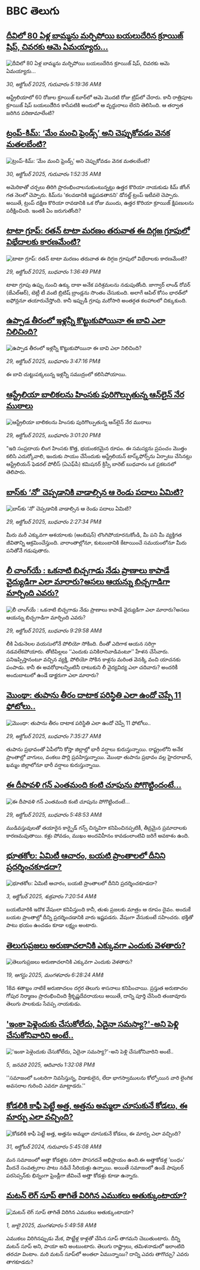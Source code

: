# BBC తెలుగు## [దీవిలో 80 ఏళ్ల బామ్మను మర్చిపోయి బయలుదేరిన క్రూయిజ్ షిప్, చివరకు ఆమె ఏమయ్యారు...](https://www.bbc.com/telugu/articles/ce3ky1yyyepo?at_medium=RSS&at_campaign=rss?at_campaign=githubrss)![దీవిలో 80 ఏళ్ల బామ్మను మర్చిపోయి బయలుదేరిన క్రూయిజ్ షిప్, చివరకు ఆమె ఏమయ్యారు...](https://ichef.bbci.co.uk/ace/standard/240/cpsprodpb/8cee/live/9c208cd0-b552-11f0-ba75-093eca1ac29b.jpg)_30, అక్టోబర్ 2025, గురువారం 5:19:36 AMకి_ఆస్ట్రేలియాలో 60 రోజుల క్రూయిజ్ టూర్‌లో ఆమె మొదటి రోజు ట్రిప్‌లో చేరారు. కానీ రాత్రిపూట క్రూయిజ్ షిప్ బయలుదేేరిన కాసేపటికి అందులో ఆ వృద్ధురాలు లేరని తెలిసింది. ఆ తర్వాత  జరిగిన పరిణామాలేంటి?## [ట్రంప్-కిమ్: ‘మేం మంచి ఫ్రెండ్స్’ అని చెప్పుకోవడం వెనక మతలబేంటి?](https://www.bbc.com/telugu/articles/cvgkv0z1yv8o?at_medium=RSS&at_campaign=rss?at_campaign=githubrss)![ట్రంప్-కిమ్: ‘మేం మంచి ఫ్రెండ్స్’ అని చెప్పుకోవడం వెనక మతలబేంటి?](https://ichef.bbci.co.uk/ace/ws/240/cpsprodpb/1518/live/a950cdd0-b533-11f0-9d54-c3598a91ffbd.jpg)_30, అక్టోబర్ 2025, గురువారం 1:52:35 AMకి_అమెరికాతో చర్చలు తిరిగి ప్రారంభించాలనుకుంటున్నట్లు ఉత్తర కొరియా నాయకుడు కిమ్ జోంగ్ గత నెలలో చెప్పారు. కిమ్‌ను 'కలవడానికి ఇష్టపడతానని' డోనల్డ్ ట్రంప్ ఇటీవలె చెప్పారు. అయితే, ట్రంప్ దక్షిణ కొరియా రావడానికి ఒక రోజు ముందు, ఉత్తర కొరియా క్రూయిజ్ క్షిపణులను పరీక్షించింది. ఇంతకీ ఏం జరుగుతోంది?## [టాటా గ్రూప్: రతన్ టాటా మరణం తరువాత ఈ దిగ్గజ గ్రూపులో విభేదాలకు కారణమేంటి? ](https://www.bbc.com/telugu/articles/cgqlng1lk59o?at_medium=RSS&at_campaign=rss?at_campaign=githubrss)![టాటా గ్రూప్: రతన్ టాటా మరణం తరువాత ఈ దిగ్గజ గ్రూపులో విభేదాలకు కారణమేంటి? ](https://ichef.bbci.co.uk/ace/standard/240/cpsprodpb/8442/live/2b0db7a0-b4cd-11f0-b2a1-6f537f66f9aa.jpg)_29, అక్టోబర్ 2025, బుధవారం 1:36:49 PMకి_టాటా గ్రూపు ఉప్పు నుంచి ఉక్కు దాకా అనేక పరిశ్రమలను నడుపుతోంది.  జాగ్వార్ లాండ్ రోవర్ (జేఎల్ఆర్), టెట్లీ టీ వంటి బ్రిటిష్ బ్రాండ్లను సొంతం చేసుకుంది. అలాగే ఆపిల్ కోసం భారత్‌లో ఐఫోన్లనూ తయారుచేస్తోంది. కానీ ఇప్పుడీ గ్రూపు మరోసారి అంతర్గత కలహాలలో చిక్కుకుంది.## [ఉప్పాడ తీరంలో ఇళ్లన్నీ కొట్టుకుపోయినా ఈ బావి ఎలా నిలిచింది? ](https://www.bbc.com/telugu/articles/cql9ew62xnvo?at_medium=RSS&at_campaign=rss?at_campaign=githubrss)![ఉప్పాడ తీరంలో ఇళ్లన్నీ కొట్టుకుపోయినా ఈ బావి ఎలా నిలిచింది? ](https://ichef.bbci.co.uk/ace/ws/240/cpsprodpb/da11/live/3d8a80d0-b4db-11f0-b31a-d15d08f211be.jpg)_29, అక్టోబర్ 2025, బుధవారం 3:47:16 PMకి_ఈ బావి చుట్టుపక్కలున్న ఇళ్లన్నీ సముద్రంలో కలిసిపోయాయి.## [ఆస్ట్రేలియా బాలికలను హింసకు పురిగొల్పుతున్న ఆన్‌లైన్ నేర ముఠాలు ](https://www.bbc.com/telugu/articles/crl2zp108jlo?at_medium=RSS&at_campaign=rss?at_campaign=githubrss)![ఆస్ట్రేలియా బాలికలను హింసకు పురిగొల్పుతున్న ఆన్‌లైన్ నేర ముఠాలు ](https://ichef.bbci.co.uk/ace/ws/240/cpsprodpb/70f7/live/eb6e85c0-b4b3-11f0-b245-913f6e55314b.jpg)_29, అక్టోబర్ 2025, బుధవారం 3:01:20 PMకి_"ఇది సంప్రదాయ లింగ హింసకు కొత్త, భయంకరమైన రూపం. ఈ సమస్యను ప్రపంచం మొత్తం కలిసి ఎదుర్కోవాలి, ఇందుకు సాయం చేసేందుకు ఆస్ట్రేలియన్ టాస్క్‌ఫోర్స్‌ను ఏర్పాటు చేసినట్లు ఆస్ట్రేలియన్ ఫెడరల్ పోలీస్ (ఏఎఫ్‌పీ) కమిషనర్ క్రిస్సీ బారెట్ బుధవారం ఒక ప్రకటనలో తెలిపారు.## [బాస్‌కు ‘నో’ చెప్పడానికి వాడాల్సిన ఆ రెండు పదాలు ఏమిటి? ](https://www.bbc.com/telugu/articles/c98n75nnld1o?at_medium=RSS&at_campaign=rss?at_campaign=githubrss)![బాస్‌కు ‘నో’ చెప్పడానికి వాడాల్సిన ఆ రెండు పదాలు ఏమిటి? ](https://ichef.bbci.co.uk/ace/ws/240/cpsprodpb/3423/live/4f788320-b41b-11f0-ba75-093eca1ac29b.jpg)_29, అక్టోబర్ 2025, బుధవారం 2:27:34 PMకి_మీరు మరీ ఎక్కువగా ఆశయాలకు (ఆంబిషన్) లొంగిపోయారనుకోండి, మీ పని మీ వ్యక్తిగత జీవితాన్ని ఆక్రమించేస్తుంది. వారాంతాల్లోనూ, కుటుంబానికి కేటాయించే సమయంలోనూ మీరు పనితోనే గడుపుతారు.## [లీ చాంగ్‌యే : ఒకనాటి బిచ్చగాడు నేడు ప్రాణాలు కాపాడే వైద్యుడిగా ఎలా మారారు?అసలు ఆయన్ను బిచ్చగాడిగా మార్చింది ఎవరు?](https://www.bbc.com/telugu/articles/cn0929j5n7do?at_medium=RSS&at_campaign=rss?at_campaign=githubrss)![లీ చాంగ్‌యే : ఒకనాటి బిచ్చగాడు నేడు ప్రాణాలు కాపాడే వైద్యుడిగా ఎలా మారారు?అసలు ఆయన్ను బిచ్చగాడిగా మార్చింది ఎవరు?](https://ichef.bbci.co.uk/ace/ws/240/cpsprodpb/b88d/live/c5ae3910-a843-11f0-b741-177e3e2c2fc7.jpg)_29, అక్టోబర్ 2025, బుధవారం 9:29:58 AMకి_లీకి  ఏడునెలల వయసులోనే పోలియో సోకింది. దీంతో ఎదిగాక ఆయన సరిగ్గా నడవలేకపోయారు.  తోటిపిల్లలు ‘‘ఎందుకు పనికిరానివాడివంటూ’’ హేళన చేసేవారు. పనిఇప్పిస్తానంటూ వచ్చిన వ్యక్తి, పోలియో సోకిన కాళ్లను మరింత వెనక్కి వంచి యాచనకు పంపాడు. కానీ ఈ అవరోధాలన్నింటినీ దాటుకుని లీ వైద్యవిద్య  ఎలా చదివారు? అందరికీ అందుబాటులో ఉండే డాక్టరుగా ఎలా మారారు?## [మొంథా: తుపాను తీరం దాటాక పరిస్థితి ఎలా ఉందో చెప్పే 11 ఫోటోలు..](https://www.bbc.com/telugu/articles/cql9e4z3w99o?at_medium=RSS&at_campaign=rss?at_campaign=githubrss)![మొంథా: తుపాను తీరం దాటాక పరిస్థితి ఎలా ఉందో చెప్పే 11 ఫోటోలు..](https://ichef.bbci.co.uk/ace/ws/240/cpsprodpb/5fec/live/b9f25650-b49c-11f0-885f-31ec668fe78e.jpg)_29, అక్టోబర్ 2025, బుధవారం 7:35:27 AMకి_తుపాను ప్రభావంతో ఏపీలోని కోస్తా జిల్లాల్లో భారీ వర్షాలు కురుస్తున్నాయి. రాష్ట్రంలోని అనేక ప్రాంతాల్లో వాగులు, వంకలు పొర్లి ప్రవహిస్తున్నాయి. మొంథా తుపాను ప్రభావం వల్ల హైదరాబాద్, ఖమ్మం జిల్లాలోనూ భారీ వర్షాలు కురుస్తున్నాయి.## [ఈ దీపావళి గన్ ఎంతమంది కంటి చూపును పోగొట్టిందంటే...](https://www.bbc.com/telugu/articles/cm2wv9yl41ko?at_medium=RSS&at_campaign=rss?at_campaign=githubrss)![ఈ దీపావళి గన్ ఎంతమంది కంటి చూపును పోగొట్టిందంటే...](https://ichef.bbci.co.uk/ace/ws/240/cpsprodpb/d3ed/live/160dbb80-b3fa-11f0-be05-3928a0e0f928.jpg)_29, అక్టోబర్ 2025, బుధవారం 5:48:53 AMకి_ముడివస్తువులతో తయారైన కార్బైడ్ గన్స్ చిన్నవిగా కనిపించినప్పటికీ, తీవ్రమైన ప్రమాదాలకు కారణమవుతాయి. కళ్లు పోవడం, ముఖం అందవిహీనం కావడంలాంటివి జరిగే అవకాశం ఉంది.## [భూతకోల: ఏమిటీ ఆచారం, బయటి ప్రాంతాలలో దీనిని ప్రదర్శించకూడదా?](https://www.bbc.com/telugu/articles/cr5qjnvzg7no?at_medium=RSS&at_campaign=rss?at_campaign=githubrss)![భూతకోల: ఏమిటీ ఆచారం, బయటి ప్రాంతాలలో దీనిని ప్రదర్శించకూడదా?](https://ichef.bbci.co.uk/ace/ws/240/cpsprodpb/c56a/live/c8838e90-9f8f-11f0-b741-177e3e2c2fc7.jpg)_3, అక్టోబర్ 2025, శుక్రవారం 7:20:54 AMకి_బయటివారికి ఇదొక వేషంలా కనిపిస్తుంది కానీ, తుళు ప్రజలకు మాత్రం ఆ రూపం దైవం. అందుకే బయట ప్రాంతాల్లో దీన్ని ప్రదర్శించడానికి వారు ఇష్టపడరు. వేషంగా వేసుకుంటే సహించరు. భక్తితో పాటు భయం ఉంచడం కూడా లక్ష్యం అంటారు.## [తెలుగుప్రజలు అరుణాచలానికి ఎక్కువగా ఎందుకు వెళతారు?](https://www.bbc.com/telugu/articles/c8jp32zrzxpo?at_medium=RSS&at_campaign=rss?at_campaign=githubrss)![తెలుగుప్రజలు అరుణాచలానికి ఎక్కువగా ఎందుకు వెళతారు?](https://ichef.bbci.co.uk/ace/ws/240/cpsprodpb/cf2d/live/01932bf0-7d85-11f0-98a0-956f61945264.jpg)_19, ఆగస్టు 2025, మంగళవారం 6:28:24 AMకి_18వ శతాబ్దం నాటికే అరుణాచలం దగ్గర తెలుగు శాసనాలు కనిపించాయి. ప్రస్తుత అరుణాచల గోపుర నిర్మాణం ప్రారంభించింది శ్రీకృష్ణదేవరాయలు అయితే, దాన్ని పూర్తి చేసింది తంజావూరు తెలుగు పాలకుడు సేవప్ప నాయకుడు.## ['ఇంకా పెళ్లెందుకు చేసుకోలేదు, ఏదైనా సమస్యా?'-అని పెళ్లి చేసుకోనివారిని అంటే..](https://www.bbc.com/telugu/articles/cgq1w3lz7yyo?at_medium=RSS&at_campaign=rss?at_campaign=githubrss)!['ఇంకా పెళ్లెందుకు చేసుకోలేదు, ఏదైనా సమస్యా?'-అని పెళ్లి చేసుకోనివారిని అంటే..](https://ichef.bbci.co.uk/ace/ws/240/cpsprodpb/f6de/live/72c94a60-cb3e-11ef-87df-d575b9a434a4.jpg)_5, జనవరి 2025, ఆదివారం 1:32:08 PMకి_''సమాజంలో ఒంటరిగా నివసిస్తున్న, విడాకులైన, లేదా భాగస్వాములను కోల్పోయిన వారి లైంగిక అవసరాల గురించి ఎవరూ మాట్లాడరు.''## [కోడలికి కాఫీ పెట్టే అత్త, అత్తను అమ్మలా చూసుకునే కోడలు, ఈ మార్పు ఎలా వచ్చింది?](https://www.bbc.com/telugu/articles/c1l41zl8el2o?at_medium=RSS&at_campaign=rss?at_campaign=githubrss)![కోడలికి కాఫీ పెట్టే అత్త, అత్తను అమ్మలా చూసుకునే కోడలు, ఈ మార్పు ఎలా వచ్చింది?](https://ichef.bbci.co.uk/ace/ws/240/cpsprodpb/2b61/live/9176a6d0-8b0e-11ef-a81b-b1eda9741da3.jpg)_31, అక్టోబర్ 2024, గురువారం 5:45:08 AMకి_మన సమాజంలో అత్తా కోడళ్లకు సరిగా పొసగదనే అభిప్రాయం ఉంది.ఈ అత్తాకోడళ్ల ‘బంధం’ మీదనే సంవత్సరాల పాటు నడిచే సీరియళ్లు ఉన్నాయి. అయితే సమాజంలో ఉండే పాపులర్ పరసెప్సన్‌కు భిన్నంగా ఫ్రెండ్లీగా జీవించే అత్తా కోడళ్లు కూడా ఉన్నారు.## [మటన్ లెగ్ సూప్ తాగితే విరిగిన ఎముకలు అతుక్కుంటాయా?](https://www.bbc.com/telugu/articles/c0l4g92j8kzo?at_medium=RSS&at_campaign=rss?at_campaign=githubrss)![మటన్ లెగ్ సూప్ తాగితే విరిగిన ఎముకలు అతుక్కుంటాయా?](https://ichef.bbci.co.uk/ace/ws/240/cpsprodpb/b31e/live/cce532c0-6d41-11f0-9462-bb509dc78127.jpg)_1, జులై 2025, మంగళవారం 5:49:58 AMకి_ఎముకలు విరిగినప్పుడు మేక, పొట్టేళ్ల కాళ్లతో చేసిన సూప్ తాగమని చెబుతుంటారు. దీన్ని మటన్ సూప్ అని, పాయా అని అంటుంటారు. తెలుగు రాష్ట్రాలు, తమిళనాడులో ఇలాంటిది తరచూ వింటాం. మరి మటన్ సూప్‌లో అంతలా ఏమున్నాయి? దాన్ని ఎవరు తాగొచ్చు? ఎవరు తాగకూడదు?